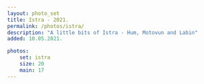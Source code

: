 ```yaml
---
layout: photo_set
title: Istra - 2021.
permalink: /photos/istra/
description: "A little bits of Istra - Hum, Motovun and Labin"
added: 10.05.2021.

photos:
    set: istra
    size: 20
    main: 17
---
```

